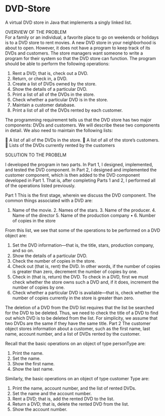 # DVD-Store
A virtual DVD store in Java that implements a singly linked list.

OVERVIEW OF THE PROBLEM                  
For a family or an individual, a favorite place to go on weekends or holidays is to a DVD store to rent movies. 
A new DVD store in your neighborhood is about to open. However, it does not have a program to keep track of its DVDs and customers. The store managers want someone to write a program for their system so that the DVD store can function. The program should be able to perform the following operations:

1. Rent a DVD; that is, check out a DVD. 
2. Return, or check in, a DVD. 
3. Create a list of DVDs owned by the store. 
4. Show the details of a particular DVD. 
5. Print a list of all of the DVDs in the store.
6. Check whether a particular DVD is in the store. 
7. Maintain a customer database. 
8. Print a list of all of the DVDs rented by each customer.

The programming requirement tells us that the DVD store has two major components: DVDs and customers. We will describe these two components in detail. We also need to maintain the following lists:

 A list of all of the DVDs in the store. 
 A list of all of the store’s customers.
 Lists of the DVDs currently rented by the customers


SOLUTION TO THE PROBELM                     

I developed the program in two parts. 
In Part 1, I designed, implemented, and tested the DVD component. 
In Part 2, I designed and implemented the customer component, which is then added to the DVD component developed in Part 1. 
That is, after completing Parts 1 and 2, I performed all of the operations listed previously.

Part 1
This is the first stage, wherein we discuss the DVD component. 
The common things associated with a DVD are:
1. Name of the movie. 2. Names of the stars. 3. Name of the producer. 4. Name of the director 5. Name of the production company •  6. Number of copies in the store

From this list, we see that some of the operations to be performed on a DVD object are: 
1. Set the DVD information—that is, the title, stars, production company, and so on. 
2. Show the details of a particular DVD.
3. Check the number of copies in the store.
4. Check out (that is, rent) the DVD. In other words, if the number of copies is greater than
zero, decrement the number of copies by one.
5. Check in (that is, return) the DVD. To check in a DVD, first we must check whether the store owns such a DVD and, if it does, increment the number of copies by one.
6. Check whether a particular DVD is available—that is, check whether the number of copies currently in the store is greater than zero.

The deletion of a DVD from the DVD list requires that the list be searched for the DVD to be deleted. Thus, we need to check the title of a DVD to find out which DVD is to be deleted from the list. For simplicity, we assume that two DVDs are the same if they have the same title. Part 2
The customer object stores information about a customer, such as the first name, last name, account number, and a list of DVDs rented by the customer.

Recall that the basic operations on an object of type personType are: 
1. Print the name.  
2. Set the name. 
3. Show the first name.  
4. Show the last name. 

Similarly, the basic operations on an object of type customer Type are: 
1. Print the name, account number, and the list of rented DVDs. 
2. Set the name and the account number.
3. Rent a DVD; that is, add the rented DVD to the list.
4. Return a DVD; that is, delete the rented DVD from the list.
5. Show the account number.
